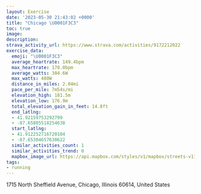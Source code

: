 ```yaml
---
layout: Exercise
date: '2023-05-30 21:43:02 +0000'
title: "Chicago \U0001F3C3"
toc: true
image:
description:
strava_activity_url: https://www.strava.com/activities/9172212022
exercise_data:
  emoji: "\U0001F3C3"
  average_heartrate: 149.4bpm
  max_heartrate: 178.0bpm
  average_watts: 304.6W
  max_watts: 480W
  distance_in_miles: 2.04mi
  pace_per_mile: 7m54s/mi
  elevation_high: 181.5m
  elevation_low: 176.9m
  total_elevation_gain_in_feet: 14.8ft
  end_latlng:
  - 41.92159753292799
  - -87.65805518254638
  start_latlng:
  - 41.912252716720104
  - -87.65304657630622
  similar_activities_count: 1
  similar_activities_trend: 0
  mapbox_image_url: https://api.mapbox.com/styles/v1/mapbox/streets-v11/static/path-5+787af2-1.0(%7Dux~Fnv~uOb%40IjA%40TC%7C%40B%5EDBB%40THZPb%40Pl%40NVJ%40z%40%5Dh%40_%40%60CyBlAyA%60%40SpA%7D%40jA_A%60%40OTAb%40UILkCfB%40GHGb%40MZS%5CORSTc%40EAa%40Vs%40X%7DAdAw%40p%40k%40Zc%40f%40k%40%5Em%40p%40q%40%60%40eA%7C%40g%40l%40i%40f%40BQCEKFW%60%40w%40f%40%5DZq%40f%40QFEA%3Fe%40Ik%40q%40o%40CI%3FOm%40d%40%5DNqA%7C%40qAtAqLhJE%3FGIg%40sAIKKCQAQFeAf%40%5D%5CsAhBiAbAq%40z%40sBnD%5B%5CW%60%40YIM%5DUCGDgCzDa%40f%40uCpE_%40f%40QPMDg%40K%7D%40%7BAIGUEoEJKAYGo%40%3FOCEM%3FoB),pin-s-s+e5b22e(-87.65304,41.91087),pin-s-f+89ae00(-87.66000999999997,41.92156999999998)/auto/800x800?access_token=pk.eyJ1Ijoiam9zaGJlY2ttYW4iLCJhIjoiY205eWR2aDd1MWZ6djJrbXc4a3M0bWZleiJ9.XiG9OWkNcZk2QzjJbxLB4A
tags:
- running
---
```




1715 North Sheffield Avenue, Chicago, Illinois 60614, United States
